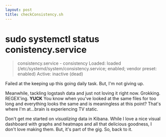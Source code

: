 ```yaml
---
layout: post
title: checkConsistency.sh
---
```


# sudo systemctl status conistency.service

>consistency.service - consistency
>   Loaded: loaded (/etc/systemd/system/consistency.service; enabled; vendor preset: enabled)
>   Active: inactive (dead)

Failed at the keeping up this going daily task. But, I'm not giving up.

Meanwhile, tackling logstash data and just not loving it right now. Grokking. REGEX'ing. **YUCK** You know when you've looked at the same files for too long and everything looks the same and is meaningless at this point? That's where I'm at...brain is experiencing TV static.

Don't get me started on _visualizing_ data in Kibana. While I love a nice visual dashboard with graphs and heatmaps and all that delicious goodness, I don't love making them. But, it's part of the gig. So, back to it.
